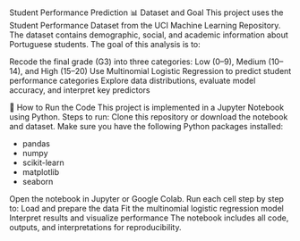 Student Performance Prediction
📊 Dataset and Goal
This project uses the Student Performance Dataset from the UCI Machine Learning Repository. The dataset contains demographic, social, and academic information about Portuguese students. The goal of this analysis is to:

Recode the final grade (G3) into three categories: Low (0–9), Medium (10–14), and High (15–20)
Use Multinomial Logistic Regression to predict student performance categories
Explore data distributions, evaluate model accuracy, and interpret key predictors

🚀 How to Run the Code
This project is implemented in a Jupyter Notebook using Python.
Steps to run:
Clone this repository or download the notebook and dataset.
Make sure you have the following Python packages installed:
- pandas
- numpy
- scikit-learn
- matplotlib
- seaborn

Open the notebook in Jupyter or Google Colab.
Run each cell step by step to:
Load and prepare the data
Fit the multinomial logistic regression model
Interpret results and visualize performance
The notebook includes all code, outputs, and interpretations for reproducibility.
